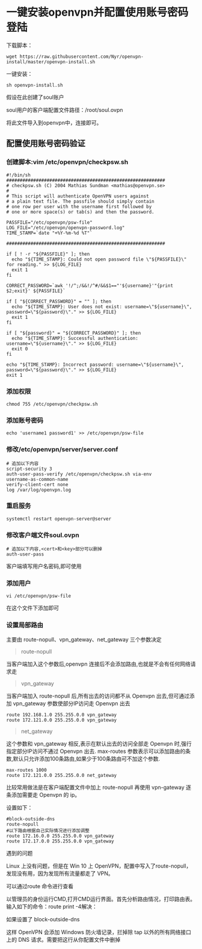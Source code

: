 # 一键安装openvpn并配置使用账号密码登陆

下载脚本：

```
wget https://raw.githubusercontent.com/Nyr/openvpn-install/master/openvpn-install.sh
```

一键安装：

```
sh openvpn-install.sh
```

假设在此创建了soul账户

soul用户的客户端配置文件路径：/root/soul.ovpn

将此文件导入到openvpn中，连接即可。

## 配置使用账号密码验证

### 创建脚本:vim /etc/openvpn/checkpsw.sh

```
#!/bin/sh
###########################################################
# checkpsw.sh (C) 2004 Mathias Sundman <mathias@openvpn.se>
#
# This script will authenticate OpenVPN users against
# a plain text file. The passfile should simply contain
# one row per user with the username first followed by
# one or more space(s) or tab(s) and then the password.

PASSFILE="/etc/openvpn/psw-file"
LOG_FILE="/etc/openvpn/openvpn-password.log"
TIME_STAMP=`date "+%Y-%m-%d %T"`

###########################################################

if [ ! -r "${PASSFILE}" ]; then
  echo "${TIME_STAMP}: Could not open password file \"${PASSFILE}\" for reading." >> ${LOG_FILE}
  exit 1
fi

CORRECT_PASSWORD=`awk '!/^;/&&!/^#/&&$1=="'${username}'"{print $2;exit}' ${PASSFILE}`

if [ "${CORRECT_PASSWORD}" = "" ]; then 
  echo "${TIME_STAMP}: User does not exist: username=\"${username}\", password=\"${password}\"." >> ${LOG_FILE}
  exit 1
fi

if [ "${password}" = "${CORRECT_PASSWORD}" ]; then 
  echo "${TIME_STAMP}: Successful authentication: username=\"${username}\"." >> ${LOG_FILE}
  exit 0
fi

echo "${TIME_STAMP}: Incorrect password: username=\"${username}\", password=\"${password}\"." >> ${LOG_FILE}
exit 1
```

### 添加权限

```
chmod 755 /etc/openvpn/checkpsw.sh
```

### 添加账号密码

```
echo 'username1 password1' >> /etc/openvpn/psw-file
```

### 修改/etc/openvpn/server/server.conf

```
# 追加以下内容
script-security 3
auth-user-pass-verify /etc/openvpn/checkpsw.sh via-env
username-as-common-name
verify-client-cert none
log /var/log/openvpn.log
```

### 重启服务

```
systemctl restart openvpn-server@server
```

### 修改客户端文件soul.ovpn

```
# 追加以下内容,<cert>和<key>部分可以删掉
auth-user-pass
```

客户端填写用户名密码,即可使用

### 添加用户

```
vi /etc/openvpn/psw-file
```

在这个文件下添加即可

### 设置局部路由

主要由 route-nopull、vpn_gateway、net_gateway 三个参数决定

> route-nopull

当客户端加入这个参数后,openvpn 连接后不会添加路由,也就是不会有任何网络请求走 
> vpn_gateway

当客户端加入 route-nopull 后,所有出去的访问都不从 Openvpn 出去,但可通过添加 vpn_gateway 参数使部分IP访问走 Openvpn 出去
```
route 192.168.1.0 255.255.0.0 vpn_gateway
route 172.121.0.0 255.255.0.0 vpn_gateway
```
> net_gateway

这个参数和 vpn_gateway 相反,表示在默认出去的访问全部走 Openvpn 时,强行指定部分IP访问不通过 Openvpn 出去. max-routes 参数表示可以添加路由的条数,默认只允许添加100条路由,如果少于100条路由可不加这个参数.
```
max-routes 1000
route 172.121.0.0 255.255.0.0 net_gateway
```
比较常用做法是在客户端配置文件中加上 route-nopull 再使用 vpn-gateway 逐条添加需要走 Openvpn 的 ip。

设置如下：
```
#block-outside-dns
route-nopull
#以下路由根据自己实际情况进行添加调整
route 172.16.0.0 255.255.0.0 vpn_gateway
route 172.17.0.0 255.255.0.0 vpn_gateway
```
遇到的问题

Linux 上没有问题，但是在 Win 10 上 OpenVPN，配置中写入了route-nopull，发现没有用，因为发现所有流量都走了 VPN。

可以通过route 命令进行查看

以管理员的身份运行CMD,打开CMD运行界面。首先分析路由情况，打印路由表。输入如下的命令：route print -4解决：

如果设置了 block-outside-dns

这样 OpenVPN 会添加 Windows 防火墙记录，拦掉除 tap 以外的所有网络接口上的 DNS 请求。需要把这行从你配置文件中删掉